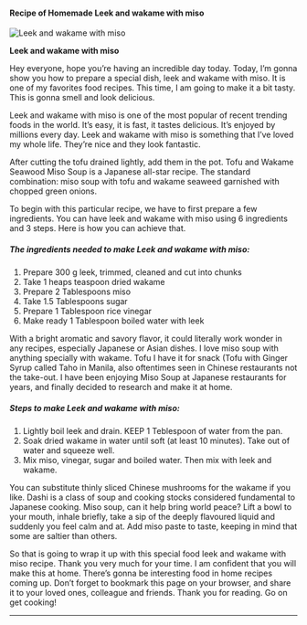             

#### Recipe of Homemade Leek and wakame with miso

![Leek and wakame with miso](https://img-global.cpcdn.com/recipes/ced32cc08fdf7d1c/751x532cq70/leek-and-wakame-with-miso-recipe-main-photo.jpg)

**Leek and wakame with miso**

Hey everyone, hope you’re having an incredible day today. Today, I’m gonna show you how to prepare a special dish, leek and wakame with miso. It is one of my favorites food recipes. This time, I am going to make it a bit tasty. This is gonna smell and look delicious.

Leek and wakame with miso is one of the most popular of recent trending foods in the world. It’s easy, it is fast, it tastes delicious. It’s enjoyed by millions every day. Leek and wakame with miso is something that I’ve loved my whole life. They’re nice and they look fantastic.

After cutting the tofu drained lightly, add them in the pot. Tofu and Wakame Seawood Miso Soup is a Japanese all-star recipe. The standard combination: miso soup with tofu and wakame seaweed garnished with chopped green onions.

To begin with this particular recipe, we have to first prepare a few ingredients. You can have leek and wakame with miso using 6 ingredients and 3 steps. Here is how you can achieve that.

##### The ingredients needed to make Leek and wakame with miso:

1.  Prepare 300 g leek, trimmed, cleaned and cut into chunks
2.  Take 1 heaps teaspoon dried wakame
3.  Prepare 2 Tablespoons miso
4.  Take 1.5 Tablespoons sugar
5.  Prepare 1 Tablespoon rice vinegar
6.  Make ready 1 Tablespoon boiled water with leek

With a bright aromatic and savory flavor, it could literally work wonder in any recipes, especially Japanese or Asian dishes. I love miso soup with anything specially with wakame. Tofu I have it for snack (Tofu with Ginger Syrup called Taho in Manila, also oftentimes seen in Chinese restaurants not the take-out. I have been enjoying Miso Soup at Japanese restaurants for years, and finally decided to research and make it at home.

##### Steps to make Leek and wakame with miso:

1.  Lightly boil leek and drain. KEEP 1 Teblespoon of water from the pan.
2.  Soak dried wakame in water until soft (at least 10 minutes). Take out of water and squeeze well.
3.  Mix miso, vinegar, sugar and boiled water. Then mix with leek and wakame.

You can substitute thinly sliced Chinese mushrooms for the wakame if you like. Dashi is a class of soup and cooking stocks considered fundamental to Japanese cooking. Miso soup, can it help bring world peace? Lift a bowl to your mouth, inhale briefly, take a sip of the deeply flavoured liquid and suddenly you feel calm and at. Add miso paste to taste, keeping in mind that some are saltier than others.

So that is going to wrap it up with this special food leek and wakame with miso recipe. Thank you very much for your time. I am confident that you will make this at home. There’s gonna be interesting food in home recipes coming up. Don’t forget to bookmark this page on your browser, and share it to your loved ones, colleague and friends. Thank you for reading. Go on get cooking!

* * *